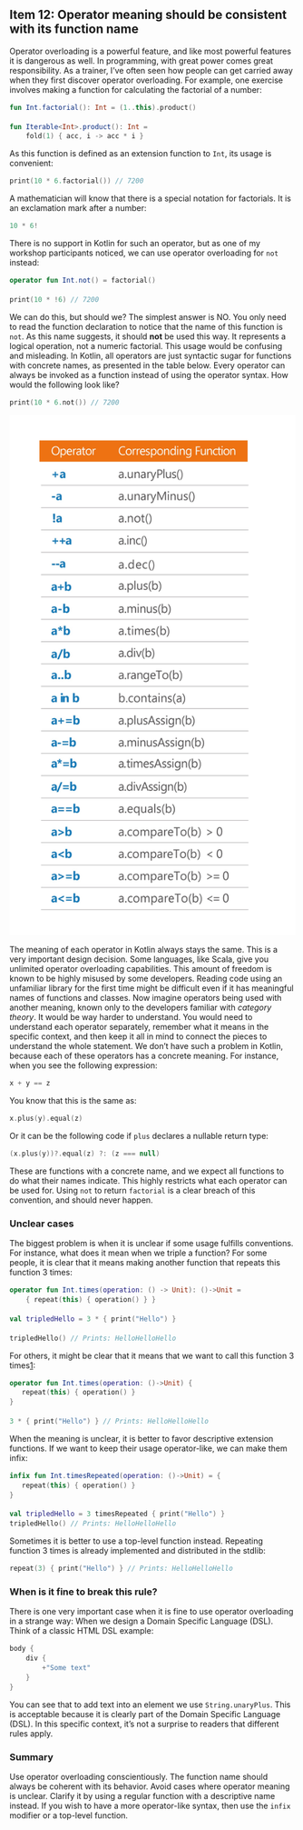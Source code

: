 ## Item 12: Operator meaning should be consistent with its function name

Operator overloading is a powerful feature, and like most powerful features it is dangerous as well. In programming, with great power comes great responsibility. As a trainer, I’ve often seen how people can get carried away when they first discover operator overloading. For example, one exercise involves making a function for calculating the factorial of a number:

``` kotlin
fun Int.factorial(): Int = (1..this).product()

fun Iterable<Int>.product(): Int = 
    fold(1) { acc, i -> acc * i }
```

As this function is defined as an extension function to `Int`, its usage is convenient:

``` kotlin
print(10 * 6.factorial()) // 7200
```

A mathematician will know that there is a special notation for factorials. It is an exclamation mark after a number:

``` kotlin
10 * 6!
```

There is no support in Kotlin for such an operator, but as one of my workshop participants noticed, we can use operator overloading for `not` instead:

``` kotlin
operator fun Int.not() = factorial()

print(10 * !6) // 7200
```

We can do this, but should we? The simplest answer is NO. You only need to read the function declaration to notice that the name of this function is `not`. As this name suggests, it should **not** be used this way. It represents a logical operation, not a numeric factorial. This usage would be confusing and misleading. In Kotlin, all operators are just syntactic sugar for functions with concrete names, as presented in the table below. Every operator can always be invoked as a function instead of using the operator syntax. How would the following look like?

``` kotlin
print(10 * 6.not()) // 7200
```

![What each operator translates to in Kotlin.](../../assets/chapter2/chapter2-2.png)

The meaning of each operator in Kotlin always stays the same. This is a very important design decision. Some languages, like Scala, give you unlimited operator overloading capabilities. This amount of freedom is known to be highly misused by some developers. Reading code using an unfamiliar library for the first time might be difficult even if it has meaningful names of functions and classes. Now imagine operators being used with another meaning, known only to the developers familiar with *category theory*. It would be way harder to understand. You would need to understand each operator separately, remember what it means in the specific context, and then keep it all in mind to connect the pieces to understand the whole statement. We don’t have such a problem in Kotlin, because each of these operators has a concrete meaning. For instance, when you see the following expression:

``` kotlin
x + y == z
```

You know that this is the same as:

``` kotlin
x.plus(y).equal(z)
```

Or it can be the following code if `plus` declares a nullable return type:

``` kotlin
(x.plus(y))?.equal(z) ?: (z === null)
```

These are functions with a concrete name, and we expect all functions to do what their names indicate. This highly restricts what each operator can be used for. Using `not` to return `factorial` is a clear breach of this convention, and should never happen. 

### Unclear cases

The biggest problem is when it is unclear if some usage fulfills conventions. For instance, what does it mean when we triple a function? For some people, it is clear that it means making another function that repeats this function 3 times:

``` kotlin
operator fun Int.times(operation: () -> Unit): ()->Unit = 
    { repeat(this) { operation() } }

val tripledHello = 3 * { print("Hello") }

tripledHello() // Prints: HelloHelloHello
```

For others, it might be clear that it means that we want to call this function 3 times[1](chap65.xhtml#fn-diff):

``` kotlin
operator fun Int.times(operation: ()->Unit) {
   repeat(this) { operation() }
}

3 * { print("Hello") } // Prints: HelloHelloHello
```

When the meaning is unclear, it is better to favor descriptive extension functions. If we want to keep their usage operator-like, we can make them infix:

``` kotlin
infix fun Int.timesRepeated(operation: ()->Unit) = {
   repeat(this) { operation() }
}

val tripledHello = 3 timesRepeated { print("Hello") }
tripledHello() // Prints: HelloHelloHello
```

Sometimes it is better to use a top-level function instead. Repeating function 3 times is already implemented and distributed in the stdlib:

``` kotlin
repeat(3) { print("Hello") } // Prints: HelloHelloHello
```

### When is it fine to break this rule?

There is one very important case when it is fine to use operator overloading in a strange way: When we design a Domain Specific Language (DSL). Think of a classic HTML DSL example:

``` kotlin
body {
    div {
        +"Some text"
    }
}
```

You can see that to add text into an element we use `String.unaryPlus`. This is acceptable because it is clearly part of the Domain Specific Language (DSL). In this specific context, it’s not a surprise to readers that different rules apply.

### Summary

Use operator overloading conscientiously. The function name should always be coherent with its behavior. Avoid cases where operator meaning is unclear. Clarify it by using a regular function with a descriptive name instead. If you wish to have a more operator-like syntax, then use the `infix` modifier or a top-level function.